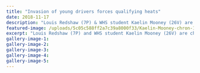 ```yaml
---
title: "Invasion of young drivers forces qualifying heats"
date: 2018-11-17
description: "Louis Redshaw (7P) & WHS student Kaelin Mooney (26V) are chasing the West Coast Youth Ministocks title tonight..."
featured-image: /uploads/5c05c588ff2a7c39a8000f33/Kaelin-Mooney-chron-17-nov.PNG
excerpt: "Louis Redshaw (7P) and WHS student Kaelin Mooney (26V) are chasing the West Coast Youth Ministocks title tonight."
gallery-image-1: 
gallery-image-2: 
gallery-image-3: 
gallery-image-4: 
gallery-image-5: 
---
```

